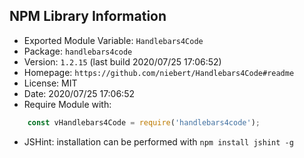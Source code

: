 ## NPM Library Information
* Exported Module Variable: `Handlebars4Code`
* Package:  `handlebars4code`
* Version:  `1.2.15`   (last build 2020/07/25 17:06:52)
* Homepage: `https://github.com/niebert/Handlebars4Code#readme`
* License:  MIT
* Date:     2020/07/25 17:06:52
* Require Module with:
```javascript
    const vHandlebars4Code = require('handlebars4code');
```
* JSHint: installation can be performed with `npm install jshint -g`
